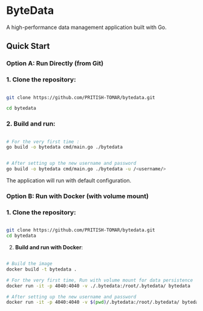 # ByteData

A high-performance data management application built with Go.

## **Quick Start**  

### Option A: Run Directly (from Git)

  

### 1. **Clone the repository**:

```bash

git clone https://github.com/PRITISH-TOMAR/bytedata.git

cd bytedata


```

  

### 2. **Build and run**:

```bash

# For the very first time :
go build -o bytedata cmd/main.go ./bytedata


# After setting up the new username and password
go build -o bytedata cmd/main.go ./bytedata -u /<username/>
```

  

The application will run with default configuration.

  

### **Option B: Run with Docker (with volume mount)**

  

### 1. **Clone the repository**:

```bash

git clone https://github.com/PRITISH-TOMAR/bytedata.git
cd bytedata

```

  

2. **Build and run with Docker**:

```bash

# Build the image
docker build -t bytedata .

# For the very first time, Run with volume mount for data persistence
docker run -it -p 4040:4040 -v ./.bytedata:/root/.bytedata/ bytedata

# After setting up the new username and password
docker run -it -p 4040:4040 -v $(pwd)/.bytedata:/root/.bytedata/ bytedata -u <username>

```